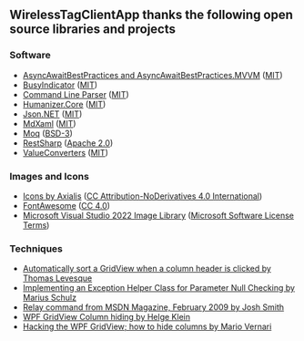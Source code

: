 ## **WirelessTagClientApp thanks the following open source libraries and projects**

### Software
* [AsyncAwaitBestPractices and AsyncAwaitBestPractices.MVVM](https://github.com/brminnick/AsyncAwaitBestPractices) ([MIT](https://github.com/brminnick/AsyncAwaitBestPractices/blob/main/LICENSE.md))
* [BusyIndicator](https://github.com/Peoky/BusyIndicator) ([MIT](https://github.com/Peoky/BusyIndicator/blob/master/LICENSE))
* [Command Line Parser](https://github.com/commandlineparser/commandline) ([MIT](https://github.com/commandlineparser/commandline/blob/master/License.md))
* [Humanizer.Core](https://github.com/Humanizr/Humanizer) ([MIT](https://github.com/Humanizr/Humanizer/blob/main/LICENSE))
* [Json.NET](https://www.newtonsoft.com/json) ([MIT](https://github.com/JamesNK/Newtonsoft.Json/blob/master/LICENSE.md))
* [MdXaml](https://github.com/whistyun/MdXaml) ([MIT](https://github.com/whistyun/MdXaml/blob/master/LICENSE.txt))
* [Moq](https://github.com/moq/moq4) ([BSD-3](https://github.com/moq/moq4/blob/main/License.txt))
* [RestSharp](https://restsharp.dev/) ([Apache 2.0](https://github.com/restsharp/RestSharp/blob/dev/LICENSE.txt))
* [ValueConverters](https://github.com/thomasgalliker/ValueConverters.NET) ([MIT](https://github.com/thomasgalliker/ValueConverters.NET/blob/develop/LICENSE.txt))

### Images and Icons
* [Icons by Axialis](https://www.axialis.com) ([CC Attribution-NoDerivatives 4.0 International](https://www.axialis.com/icons/license.html))
* [FontAwesome](https://github.com/FortAwesome/Font-Awesome) ([CC 4.0](https://fontawesome.com/license/free))
* [Microsoft Visual Studio 2022 Image Library](https://learn.microsoft.com/en-us/visualstudio/designers/the-visual-studio-image-library?view=vs-2022) ([Microsoft Software License Terms](https://www.microsoft.com/en-us/download/details.aspx?id=35825))

### Techniques
* [Automatically sort a GridView when a column header is clicked by Thomas Levesque](https://thomaslevesque.com/2009/08/04/wpf-automatically-sort-a-gridview-continued)
* [Implementing an Exception Helper Class for Parameter Null Checking by Marius Schulz](https://mariusschulz.com/blog/implementing-an-exception-helper-class-for-parameter-null-checking)
* [Relay command from MSDN Magazine, February 2009 by Josh Smith](http://msdn.microsoft.com/en-us/magazine/dd419663.aspx#id0090030)
* [WPF GridView Column hiding by Helge Klein](https://stackoverflow.com/questions/1392811/c-wpf-make-a-gridviewcolumn-visible-false)
* [Hacking the WPF GridView; how to hide columns by Mario Vernari](https://highfieldtales.wordpress.com/2013/08/05/hacking-gridview-hide-columns/)

